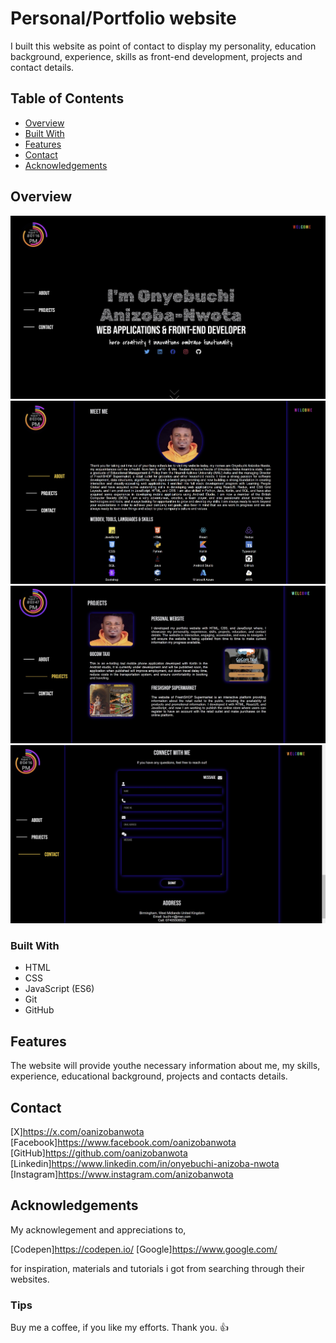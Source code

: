 # Personal/Portfolio website 

I built this website as point of contact to display my personality, education background, experience, skills as front-end development, projects and contact details.

## Table of Contents

- [Overview](#overview)
- [Built With](#built-with)
- [Features](#features)
- [Contact](#contact)
- [Acknowledgements](#acknowledgements)

## Overview

![welcome page](assets/imgs/welcomepage.jpg)
![about me section](assets/imgs/aboutpage.jpg)
![project section](assets/imgs/projectpage.jpg)
![contact details](assets/imgs/contactpage.jpg)

### Built With

* HTML
* CSS
* JavaScript (ES6)
* Git
* GitHub

## Features

The website will provide youthe necessary information about me, my skills, experience, educational background, projects and contacts details.

## Contact

[X]https://x.com/oanizobanwota
[Facebook]https://www.facebook.com/oanizobanwota
[GitHub]https://github.com/oanizobanwota
[Linkedin]https://www.linkedin.com/in/onyebuchi-anizoba-nwota
[Instagram]https://www.instagram.com/anizobanwota

## Acknowledgements

My acknowlegement and appreciations to,

[Codepen]https://codepen.io/
[Google]https://www.google.com/

for inspiration, materials and tutorials i got from searching through their websites.

### Tips
Buy me a coffee, if you like my efforts. 
Thank you. :thumbsup:


